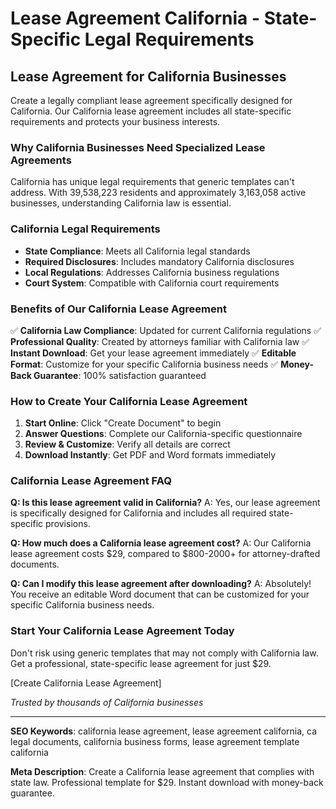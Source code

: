 # Lease Agreement California - State-Specific Legal Requirements

## Lease Agreement for California Businesses

Create a legally compliant lease agreement specifically designed for California. Our California lease agreement includes all state-specific requirements and protects your business interests.

### Why California Businesses Need Specialized Lease Agreements

California has unique legal requirements that generic templates can't address. With 39,538,223 residents and approximately 3,163,058 active businesses, understanding California law is essential.

### California Legal Requirements

- **State Compliance**: Meets all California legal standards
- **Required Disclosures**: Includes mandatory California disclosures
- **Local Regulations**: Addresses California business regulations
- **Court System**: Compatible with California court requirements

### Benefits of Our California Lease Agreement

✅ **California Law Compliance**: Updated for current California regulations
✅ **Professional Quality**: Created by attorneys familiar with California law
✅ **Instant Download**: Get your lease agreement immediately
✅ **Editable Format**: Customize for your specific California business needs
✅ **Money-Back Guarantee**: 100% satisfaction guaranteed

### How to Create Your California Lease Agreement

1. **Start Online**: Click "Create Document" to begin
2. **Answer Questions**: Complete our California-specific questionnaire
3. **Review & Customize**: Verify all details are correct
4. **Download Instantly**: Get PDF and Word formats immediately

### California Lease Agreement FAQ

**Q: Is this lease agreement valid in California?**
A: Yes, our lease agreement is specifically designed for California and includes all required state-specific provisions.

**Q: How much does a California lease agreement cost?**
A: Our California lease agreement costs $29, compared to $800-2000+ for attorney-drafted documents.

**Q: Can I modify this lease agreement after downloading?**
A: Absolutely! You receive an editable Word document that can be customized for your specific California business needs.

### Start Your California Lease Agreement Today

Don't risk using generic templates that may not comply with California law. Get a professional, state-specific lease agreement for just $29.

[Create California Lease Agreement]

_Trusted by thousands of California businesses_

---

**SEO Keywords**: california lease agreement, lease agreement california, ca legal documents, california business forms, lease agreement template california

**Meta Description**: Create a California lease agreement that complies with state law. Professional template for $29. Instant download with money-back guarantee.

